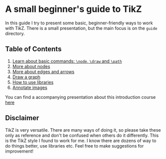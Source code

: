 # A small beginner's guide to TikZ

In this guide I try to present some basic, beginner-friendly ways to work with TikZ.
There is a small presentation, but the main focus is on the `guide` directory.

## Table of Contents

1. [Learn about basic commands: `\node`, `\draw` and `\path`](./examples/00_basics/README.md)
1. [More about nodes](./examples/01_more_about_nodes/README.md)
1. [More about edges and arrows](./examples/02_labelling_edges/README.md)
1. [Draw a graph](./examples/03_graph_example/README.md)
1. [How to use libraries](./examples/04_loops_and_variables/README.md)
1. [Annotate images](./examples/05_annotate_images/README.md)

You can find a accompanying presentation about this introduction course [here](./presentation/README.md)

## Disclaimer

TikZ is very versatile. There are many ways of doing it, so please take these
only as reference and don't be confused when others do it differently.
This is the TikZ style I found to work for me. I know there are dozens of way to do things better,
use libraries etc. Feel free to make suggestions for improvement!